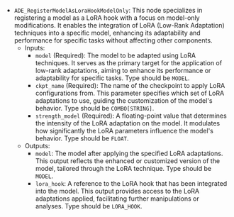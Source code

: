 - `ADE_RegisterModelAsLoraHookModelOnly`: This node specializes in registering a model as a LoRA hook with a focus on model-only modifications. It enables the integration of LoRA (Low-Rank Adaptation) techniques into a specific model, enhancing its adaptability and performance for specific tasks without affecting other components.
    - Inputs:
        - `model` (Required): The model to be adapted using LoRA techniques. It serves as the primary target for the application of low-rank adaptations, aiming to enhance its performance or adaptability for specific tasks. Type should be `MODEL`.
        - `ckpt_name` (Required): The name of the checkpoint to apply LoRA configurations from. This parameter specifies which set of LoRA adaptations to use, guiding the customization of the model's behavior. Type should be `COMBO[STRING]`.
        - `strength_model` (Required): A floating-point value that determines the intensity of the LoRA adaptation on the model. It modulates how significantly the LoRA parameters influence the model's behavior. Type should be `FLOAT`.
    - Outputs:
        - `model`: The model after applying the specified LoRA adaptations. This output reflects the enhanced or customized version of the model, tailored through the LoRA technique. Type should be `MODEL`.
        - `lora_hook`: A reference to the LoRA hook that has been integrated into the model. This output provides access to the LoRA adaptations applied, facilitating further manipulations or analyses. Type should be `LORA_HOOK`.
